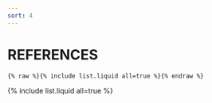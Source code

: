 ```yaml
---
sort: 4
---
```


# REFERENCES

```
{% raw %}{% include list.liquid all=true %}{% endraw %}
```

{% include list.liquid all=true %}
